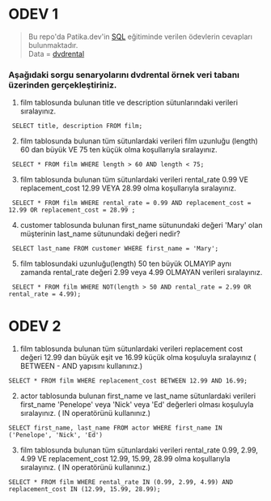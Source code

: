 # ODEV 1

> Bu repo'da Patika.dev'in [SQL](https://academy.patika.dev/courses/sql) eğitiminde verilen ödevlerin cevapları bulunmaktadır.  
> Data = [dvdrental](https://www.postgresqltutorial.com/wp-content/uploads/2019/05/dvdrental.zip)

### Aşağıdaki sorgu senaryolarını dvdrental örnek veri tabanı üzerinden gerçekleştiriniz.

1. film tablosunda bulunan title ve description sütunlarındaki verileri sıralayınız.

` 
SELECT title, description FROM film;
` 

2. film tablosunda bulunan tüm sütunlardaki verileri film uzunluğu (length) 60 dan büyük VE 75 ten küçük olma koşullarıyla sıralayınız.

` 
SELECT * FROM film
WHERE length > 60 AND length < 75;
` 

3. film tablosunda bulunan tüm sütunlardaki verileri rental_rate 0.99 VE replacement_cost 12.99 VEYA 28.99 olma koşullarıyla sıralayınız.

` 
SELECT * FROM film
WHERE rental_rate = 0.99 AND replacement_cost = 12.99 OR replacement_cost = 28.99 ;
` 

4. customer tablosunda bulunan first_name sütunundaki değeri 'Mary' olan müşterinin last_name sütunundaki değeri nedir?

` 
SELECT last_name FROM customer
WHERE first_name = 'Mary';
` 

5. film tablosundaki uzunluğu(length) 50 ten büyük OLMAYIP aynı zamanda rental_rate değeri 2.99 veya 4.99 OLMAYAN verileri sıralayınız.

` 
SELECT * FROM film
WHERE NOT(length > 50 AND rental_rate = 2.99 OR rental_rate = 4.99);
`

# ODEV 2

1. film tablosunda bulunan tüm sütunlardaki verileri replacement cost değeri 12.99 dan büyük eşit ve 16.99 küçük olma koşuluyla sıralayınız ( BETWEEN - AND yapısını kullanınız.)

`
SELECT * FROM film
WHERE replacement_cost BETWEEN 12.99 AND 16.99;
`

2. actor tablosunda bulunan first_name ve last_name sütunlardaki verileri first_name 'Penelope' veya 'Nick' veya 'Ed' değerleri olması koşuluyla sıralayınız. ( IN operatörünü kullanınız.)

`
SELECT first_name, last_name FROM actor
WHERE first_name IN ('Penelope', 'Nick', 'Ed')
`

3. film tablosunda bulunan tüm sütunlardaki verileri rental_rate 0.99, 2.99, 4.99 VE replacement_cost 12.99, 15.99, 28.99 olma koşullarıyla sıralayınız. ( IN operatörünü kullanınız.)

`
SELECT * FROM film
WHERE rental_rate IN (0.99, 2.99, 4.99) AND replacement_cost IN (12.99, 15.99, 28.99);
`

